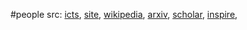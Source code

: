 #people 
src: [icts](https://www.icts.res.in/people/suvrat-raju), [site](https://www.suvratraju.net/biocv), [wikipedia](https://en.wikipedia.org/wiki/Suvrat_Raju), [arxiv](https://arxiv.org/a/raju_s_1.html), [scholar](https://scholar.google.com/citations?user=9hhneOQAAAAJ&hl=en), [inspire](https://inspirehep.net/authors/1053745), 